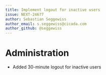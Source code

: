 ```yaml
---
title: Implement logout for inactive users
issue: NEXT-24677
author: Sebastian Seggewiss
author_email: s.seggewiss@cicada.com
author_github: @seggewiss
---
```

# Administration
* Added 30-minute logout for inactive users

